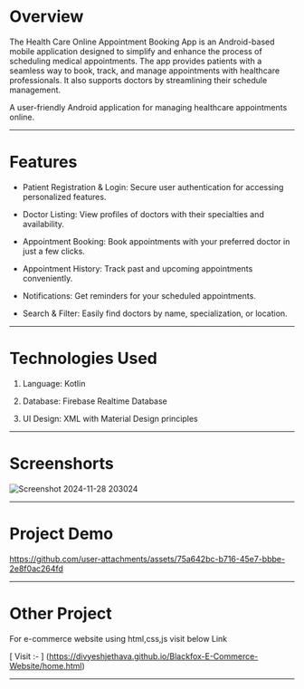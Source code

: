 # **Overview**

The Health Care Online Appointment Booking App is an Android-based mobile application designed to simplify and enhance the process of scheduling medical appointments. The app provides patients with a seamless way to book, track, and manage appointments with healthcare professionals. 
It also supports doctors by streamlining their schedule management.



A user-friendly Android application for managing healthcare appointments online.

---
# **Features**



- Patient Registration & Login: Secure user authentication for accessing personalized features.

- Doctor Listing: View profiles of doctors with their specialties and availability.

- Appointment Booking: Book appointments with your preferred doctor in just a few clicks.

- Appointment History: Track past and upcoming appointments conveniently.

- Notifications: Get reminders for your scheduled appointments.

- Search & Filter: Easily find doctors by name, specialization, or location.


---

# **Technologies Used** 





1. Language: Kotlin

2. Database: Firebase Realtime Database 

3. UI Design: XML with Material Design principles

---

# **Screenshorts**



![Screenshot 2024-11-28 203024](https://github.com/user-attachments/assets/4da582fb-e27a-47d1-a1f5-2b4b10b2404c)

---

# **Project Demo**


https://github.com/user-attachments/assets/75a642bc-b716-45e7-bbbe-2e8f0ac264fd

---

# **Other Project**

For e-commerce website using html,css,js visit below Link


[  Visit :- ] (https://divyeshjethava.github.io/Blackfox-E-Commerce-Website/home.html)

---

